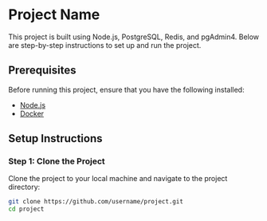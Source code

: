 # **Project Name**

This project is built using Node.js, PostgreSQL, Redis, and pgAdmin4. Below are step-by-step instructions to set up and run the project.

## **Prerequisites**

Before running this project, ensure that you have the following installed:

- [Node.js](https://nodejs.org/)
- [Docker](https://www.docker.com/)

## **Setup Instructions**

### **Step 1: Clone the Project**
Clone the project to your local machine and navigate to the project directory:

```bash
git clone https://github.com/username/project.git
cd project
